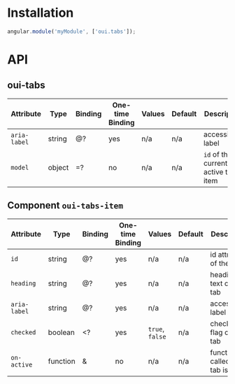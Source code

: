 # Installation

```js
angular.module('myModule', ['oui.tabs']);
```

# API

## oui-tabs

| Attribute     | Type      | Binding   | One-time Binding  | Values            | Default   | Description
| ----          | ----      | ----      | ----              | ----              | ----      | ----
| `aria-label`  | string    | @?        | yes               | n/a               | n/a       | accessibility label
| `model`       | object    | =?        | no                | n/a               | n/a       | `id` of the current active tab item

## Component `oui-tabs-item`

| Attribute     | Type      | Binding   | One-time Binding  | Values            | Default   | Description
| ----          | ----      | ----      | ----              | ----              | ----      | ----
| `id`          | string    | @?        | yes               | n/a               | n/a       | id attribute of the panel
| `heading`     | string    | @?        | yes               | n/a               | n/a       | heading text of the tab
| `aria-label`  | string    | @?        | yes               | n/a               | n/a       | accessibility label
| `checked`     | boolean   | <?        | yes               | `true`, `false`   | n/a       | check mark flag of the tab
| `on-active`   | function  | &         | no                | n/a               | n/a       | function called when tab is active
